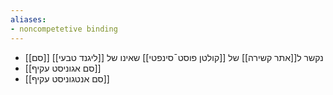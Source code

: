 ```yaml
---
aliases:
- noncompetetive binding
---
```

- [[סם]] נקשר ל[[אתר קשירה]] של [[קולטן פוסט¯סינפטי]] שאינו של [[ליגנד טבעי]]
- [[סם אגוניסט עקיף]]
- [[סם אנטגוניסט עקיף]]